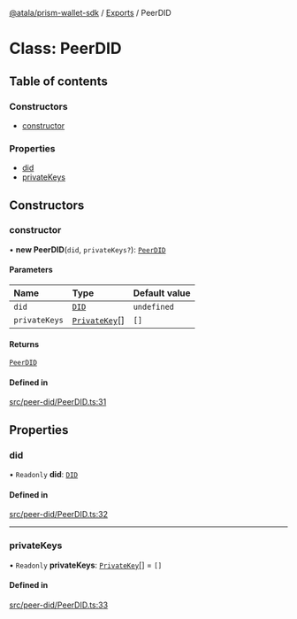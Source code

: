 [@atala/prism-wallet-sdk](../README.md) / [Exports](../modules.md) / PeerDID

# Class: PeerDID

## Table of contents

### Constructors

- [constructor](PeerDID-1.md#constructor)

### Properties

- [did](PeerDID-1.md#did)
- [privateKeys](PeerDID-1.md#privatekeys)

## Constructors

### constructor

• **new PeerDID**(`did`, `privateKeys?`): [`PeerDID`](PeerDID-1.md)

#### Parameters

| Name | Type | Default value |
| :------ | :------ | :------ |
| `did` | [`DID`](Domain.DID.md) | `undefined` |
| `privateKeys` | [`PrivateKey`](../interfaces/PeerDID.PrivateKey.md)[] | `[]` |

#### Returns

[`PeerDID`](PeerDID-1.md)

#### Defined in

[src/peer-did/PeerDID.ts:31](https://github.com/hyperledger/identus-edge-agent-sdk-ts/blob/2cdbf1ede368164be3dd56f3e362e76e94d48b48/src/peer-did/PeerDID.ts#L31)

## Properties

### did

• `Readonly` **did**: [`DID`](Domain.DID.md)

#### Defined in

[src/peer-did/PeerDID.ts:32](https://github.com/hyperledger/identus-edge-agent-sdk-ts/blob/2cdbf1ede368164be3dd56f3e362e76e94d48b48/src/peer-did/PeerDID.ts#L32)

___

### privateKeys

• `Readonly` **privateKeys**: [`PrivateKey`](../interfaces/PeerDID.PrivateKey.md)[] = `[]`

#### Defined in

[src/peer-did/PeerDID.ts:33](https://github.com/hyperledger/identus-edge-agent-sdk-ts/blob/2cdbf1ede368164be3dd56f3e362e76e94d48b48/src/peer-did/PeerDID.ts#L33)
